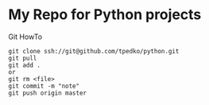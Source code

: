 # My Repo for Python projects

Git HowTo

```
git clone ssh://git@github.com/tpedko/python.git
git pull
git add . 
or  
git rm <file>
git commit -m "note"
git push origin master

```
